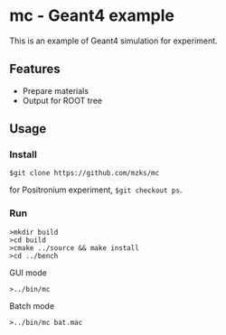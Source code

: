 # mc - Geant4 example

This is an example of Geant4 simulation for experiment.

## Features

- Prepare materials
- Output for ROOT tree

## Usage
### Install
```
$git clone https://github.com/mzks/mc

```
for Positronium experiment, `$git checkout ps`.

### Run
```
>mkdir build
>cd build
>cmake ../source && make install
>cd ../bench
```
GUI mode
```
>../bin/mc

```

Batch mode
```
>../bin/mc bat.mac

```
